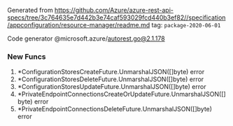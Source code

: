 Generated from https://github.com/Azure/azure-rest-api-specs/tree/3c764635e7d442b3e74caf593029fcd440b3ef82//specification/appconfiguration/resource-manager/readme.md tag: `package-2020-06-01`

Code generator @microsoft.azure/autorest.go@2.1.178


### New Funcs

1. *ConfigurationStoresCreateFuture.UnmarshalJSON([]byte) error
1. *ConfigurationStoresDeleteFuture.UnmarshalJSON([]byte) error
1. *ConfigurationStoresUpdateFuture.UnmarshalJSON([]byte) error
1. *PrivateEndpointConnectionsCreateOrUpdateFuture.UnmarshalJSON([]byte) error
1. *PrivateEndpointConnectionsDeleteFuture.UnmarshalJSON([]byte) error
